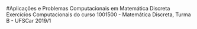 #Aplicações e Problemas Computacionais em Matemática Discreta 
Exercícios Computacionais do curso 1001500 - Matemática Discreta, Turma B - UFSCar 2019/1
